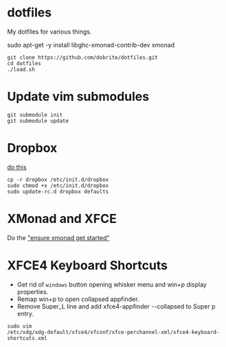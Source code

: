 dotfiles
========

My dotfiles for various things.

sudo apt-get -y install libghc-xmonad-contrib-dev xmonad

```
git clone https://github.com/dobrite/dotfiles.git
cd dotfiles
./load.sh
```

Update vim submodules
=====================
```
git submodule init
git submodule update
```

Dropbox
=======
[do this](http://www.dropboxwiki.com/tips-and-tricks/install-dropbox-in-an-entirely-text-based-linux-environment)
```
cp -r dropbox /etc/init.d/dropbox
sudo chmod +x /etc/init.d/dropbox
sudo update-rc.d dropbox defaults
```

XMonad and XFCE
===============
Do the ["ensure xmonad get started"](www.haskell.org/haskellwiki/Xmonad/Using_xmonad_in_XFCE#Configuring_XMonad_to_work_with_Xfce)

XFCE4 Keyboard Shortcuts
========================
* Get rid of `windows` button opening whisker menu and win+p display properties.
* Remap win+p to open collapsed appfinder.
* Remove Super_L line and add xfce4-appfinder --collapsed to Super p entry.
```
sudo vim
/etc/xdg/xdg-default/xfce4/xfconf/xfce-perchannel-xml/xfce4-keyboard-shortcuts.xml
```
